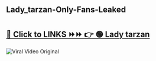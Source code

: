 
 ## Lady_tarzan-Only-Fans-Leaked

# <h2><a href="https://clipsfans.com/Lady_tarzan&ref=git">🔗 Click to LINKS ⏩⏩ 👉 🟢 Lady tarzan </a></h2>

<a href="https://clipsfans.com/Lady_tarzan&ref=git" rel="nofollow" data-target="animated-image.originalLink"><img src="https://i.ibb.co.com/xMMVF88/686577567.gif" alt="Viral Video Original" style="max-width: 100%; display: inline-block;" data-target="animated-image.originalImage"></a>
